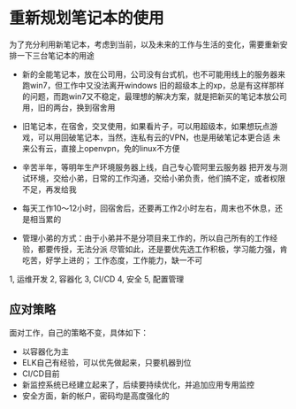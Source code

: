 # 重新规划笔记本的使用
为了充分利用新笔记本，考虑到当前，以及未来的工作与生活的变化，需要重新安排一下三台笔记本的用途

* 新的全能笔记本，放在公司用，公司没有台式机，也不可能用线上的服务器来跑win7，但工作中又没法离开windows
旧的超级本上的xp，总是有这样那样的问题，而跑win7又不稳定，最理想的解决方案，就是把新买的笔记本放公司用，旧的两台，换到宿舍用

* 旧笔记本，在宿舍，交叉使用，如果看片子，可以用超级本，如果想玩点游戏，可以用回破笔记本，当然，连私有云的VPN，也是用破笔记本更合适
未来公有云，直接上openvpn，免的linux不方便

* 辛苦半年，等明年生产环境服务器上线，自己专心管阿里云服务器
把开发与测试环境，交给小弟，日常的工作沟通，交给小弟负责，他们搞不定，或者权限不足，再发给我

* 每天工作10～12小时，回宿舍后，还要再工作2小时左右，周末也不休息，还是相当累的

* 管理小弟的方式：由于小弟并不是分项目来工作的，所以自己所有的工作经验，都要传授，无法分派
尽管如此，还是要优先选工作积极，学习能力强，肯吃苦，好学上进的； 工作态度，工作能力，缺一不可

1, 运维开发
2, 容器化
3, CI/CD
4, 安全
5, 配置管理

## 应对策略
面对工作，自己的策略不变，具体如下：

* 以容器化为主
* ELK自己有经验，可以优先做起来，只要机器到位
* CI/CD目前
* 新监控系统已经建立起来了，后续要持续优化，并追加应用专用监控
* 安全方面，新的帐户，密码均是高度强化的